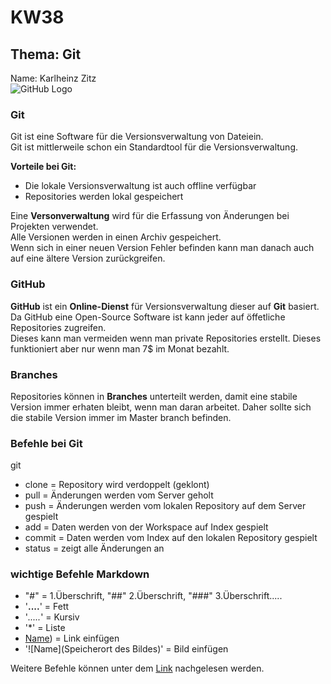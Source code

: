 
# KW38  
## Thema: Git 
Name: Karlheinz Zitz  
![GitHub Logo](/index.png)

### Git
Git ist eine Software für die Versionsverwaltung von Dateiein.  
Git ist mittlerweile schon ein Standardtool für die Versionsverwaltung.

**Vorteile bei Git:**  
* Die lokale Versionsverwaltung ist auch offline verfügbar  
* Repositories werden lokal gespeichert  

Eine **Versonverwaltung** wird für die Erfassung von Änderungen bei Projekten verwendet.  
Alle Versionen werden in einen Archiv gespeichert.  
Wenn  sich in einer neuen Version Fehler befinden kann man danach auch auf eine ältere Version zurückgreifen.  

### GitHub  
**GitHub** ist ein **Online-Dienst** für Versionsverwaltung dieser auf **Git** basiert.  
Da GitHub eine Open-Source Software ist kann jeder auf öffetliche Repositories zugreifen.  
Dieses kann man vermeiden wenn man private Repositories erstellt. Dieses funktioniert aber nur wenn man 7$ im Monat bezahlt.  

### Branches  
Repositories können in **Branches** unterteilt werden, damit eine stabile Version immer erhaten bleibt, wenn man daran arbeitet. Daher sollte sich die stabile Version immer im Master branch befinden. 


### Befehle bei Git  
git  
* clone  = Repository wird verdoppelt (geklont)  
* pull   = Änderungen werden vom Server geholt  
* push   = Änderungen werden vom lokalen Repository auf dem Server gespielt  
* add    = Daten werden von der Workspace auf Index gespielt  
* commit = Daten werden vom Index auf den lokalen Repository gespielt
* status = zeigt alle Änderungen an 

### wichtige Befehle Markdown  
* "#" = 1.Überschrift, "##" 2.Überschrift, "###" 3.Überschrift.....  
* '**....**'     = Fett  
* '_....._'      = Kursiv  
* '*'            = Liste  
* [Name](Link)) = Link einfügen   
* '![Name](Speicherort des  Bildes)' = Bild einfügen

Weitere Befehle können unter dem [Link](https://github.com/adam-p/markdown-here/wiki/Markdown-Cheatsheet) nachgelesen werden.  

